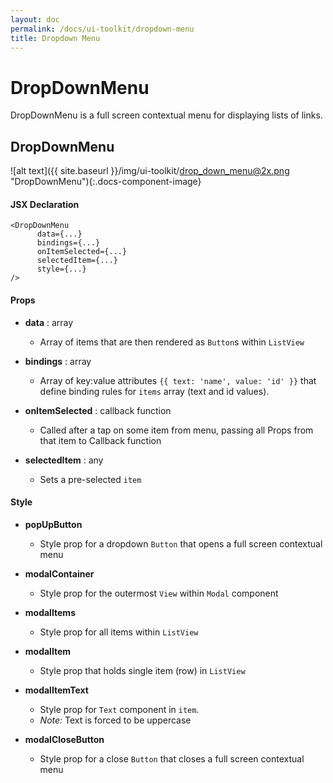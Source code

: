 ```yaml
---
layout: doc
permalink: /docs/ui-toolkit/dropdown-menu
title: Dropdown Menu
---
```


# DropDownMenu

DropDownMenu is a full screen contextual menu for displaying lists of links. 

## DropDownMenu
![alt text]({{ site.baseurl }}/img/ui-toolkit/drop_down_menu@2x.png "DropDownMenu"){:.docs-component-image}


#### JSX Declaration
```JSX
<DropDownMenu
      data={...}
      bindings={...}
      onItemSelected={...}
      selectedItem={...}
      style={...}
/>
```

#### Props

* **data** : array  
  - Array of items that are then rendered as `Button`s within `ListView`

* **bindings** : array  
  - Array of key:value attributes `{{ text: 'name', value: 'id' }}` that define binding rules for `items` array (text and id values).
  
* **onItemSelected** : callback function  
  - Called after a tap on some item from menu, passing all Props from that item to Callback function

* **selectedItem** : any 
  - Sets a pre-selected `item`

#### Style

* **popUpButton**
  - Style prop for a dropdown `Button` that opens a full screen contextual menu

* **modalContainer**
  - Style prop for the outermost `View` within `Modal` component

* **modalItems**
  - Style prop for all items within `ListView`

* **modalItem**
  - Style prop that holds single item (row) in `ListView`
 
* **modalItemText**
  - Style prop for `Text` component in `item`.
  - _Note:_ Text is forced to be uppercase  
 
* **modalCloseButton**
  - Style prop for a close `Button` that closes a full screen contextual menu
